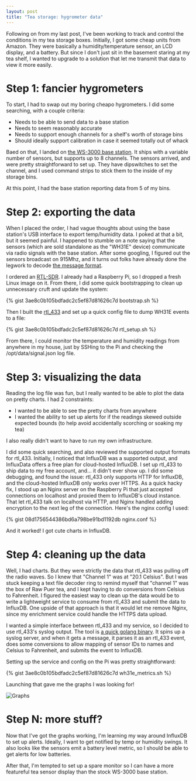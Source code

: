 ```yaml
---
layout: post
title: "Tea storage: hygrometer data"
---
```


Following on from my last post, I've been working to track and control the conditions in my tea storage boxes. Initially, I got some cheap units from Amazon. They were basically a humidity/temperature sensor, an LCD display, and a battery. But since I don't just sit in the basement staring at my tea shelf, I wanted to upgrade to a solution that let me transmit that data to view it more easily.

<!--more-->

Step 1: fancier hygrometers
===========================

To start, I had to swap out my boring cheapo hygrometers. I did some searching, with a couple criteria:

* Needs to be able to send data to a base station
* Needs to seem reasonably accurate
* Needs to support enough channels for a shelf's worth of storage bins
* Should ideally support calibration in case it seemed totally out of whack

Baed on that, I landed on [the WS-3000 base station](https://www.amazon.com/Ambient-Weather-WS-3000-X8-Thermo-Hygrometer-Controlled/dp/B01IPOESHI). It ships with a variable number of sensors, but supports up to 8 channels. The sensors arrived, and were pretty straightforward to set up. They have dipswitches to set the channel, and I used command strips to stick them to the inside of my storage bins.

At this point, I had the base station reporting data from 5 of my bins.

Step 2: exporting the data
==========================

When I placed the order, I had vague thoughts about using the base station's USB interface to export temp/humidity data. I poked at that a bit, but it seemed painful. I happened to stumble on a note saying that the sensors (which are sold standalone as the "WH31E" device) communicate via radio signals with the base station. After some googling, I figured out the sensors broadcast on 915Mhz, and it turns out folks have already done the legwork to decode [the message format](https://github.com/merbanan/rtl_433/blob/master/src/devices/ambientweather_wh31e.c).

I ordered an [RTL-SDR](https://www.amazon.com/NooElec-NESDR-Smart-Bundle-R820T2-Based/dp/B01GDN1T4S/). I already had a Raspberry Pi, so I dropped a fresh Linux image on it. From there, I did some quick bootstrapping to clean up unnecessary cruft and update the system:

{% gist 3ae8c0b105bdfadc2c5ef87d81626c7d bootstrap.sh %}

Then I built the [rtl_433](https://github.com/merbanan/rtl_433) and set up a quick config file to dump WH31E events to a file:

{% gist 3ae8c0b105bdfadc2c5ef87d81626c7d rtl_setup.sh %}

From there, I could monitor the temperature and humidity readings from anywhere in my house, just by SSHing to the Pi and checking the /opt/data/signal.json log file.

Step 3: visualizing the data
============================

Reading the log file was fun, but I really wanted to be able to plot the data on pretty charts. I had 2 constraints:

* I wanted to be able to see the pretty charts from anywhere
* I wanted the ability to set up alerts for if the readings skewed outside expected bounds (to help avoid accidentally scorching or soaking my tea)

I also really didn't want to have to run my own infrastructure.

I did some quick searching, and also reviewed the supported output formats for rtl_433. Initially, I noticed that InfluxDB was a supported output, and InfluxData offers a free plan for cloud-hosted InfluxDB. I set up rtl_433 to ship data to my free account, and... it didn't ever show up. I did some debugging, and found the issue: rtl_433 only supports HTTP for InfluxDB, and the cloud-hosted InfluxDB only works over HTTPS. As a quick hacky fix, I stood up an Nginx server on the Raspberry Pi that just accepted connections on localhost and proxied them to InfluxDB's cloud instance. That let rtl_433 talk on localhost via HTTP, and Nginx handled adding encryption to the next leg of the connection. Here's the nginx config I used:

{% gist 08d1756544386bd6a798be91bd1192db nginx.conf %}

And it worked! I got cute charts in InfluxDB.

Step 4: cleaning up the data
============================

Well, I had charts. But they were strictly the data that rtl_433 was pulling off the radio waves. So I knew that "Channel 1" was at "20.1 Celsius". But I was stuck keeping a text file decoder ring to remind myself that "channel 1" was the box of Raw Puer tea, and I kept having to do conversions from Celsius to Fahrenheit. I figured the easiest way to clean up the data would be to write a lightweight service to consume from rtl_433 and submit the data to InfluxDB. One upside of that approach is that it would let me remove Nginx, since my enrichment service could handle the HTTPS data upload.

I wanted a simple interface between rtl_433 and my service, so I decided to use rtl_433's syslog output. The tool is [a quick golang binary](https://github.com/akerl/wh31e_metrics/blob/master/main.go). It spins up a syslog server, and when it gets a message, it parses it as an rtl_433 event, does some conversions to allow mapping of sensor IDs to names and Celsius to Fahrenheit, and submits the event to InfluxDB.

Setting up the service and config on the Pi was pretty straightforward:

{% gist 3ae8c0b105bdfadc2c5ef87d81626c7d wh31e_metrics.sh %}

Launching that gave me the graphs I was looking for!

![Graphs](/images/tea-storage-graphs.svg)

Step N: more stuff?
===================

Now that I've got the graphs working, I'm learning my way around InfluxDB to set up alerts. Ideally, I want to get notified by temp or humidity swings. It also looks like the sensors emit a battery level metric, so I should be able to get alerts for low batteries.

After that, I'm tempted to set up a spare monitor so I can have a more featureful tea sensor display than the stock WS-3000 base station.

